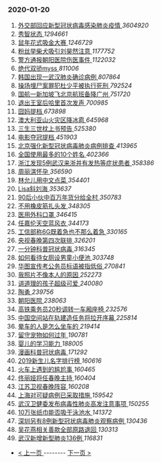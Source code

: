 ### 2020-01-20 
1. [ 外交部回应新型冠状病毒感染肺炎疫情 ](https://s.weibo.com/weibo?q=%E5%A4%96%E4%BA%A4%E9%83%A8%E5%9B%9E%E5%BA%94%E6%96%B0%E5%9E%8B%E5%86%A0%E7%8A%B6%E7%97%85%E6%AF%92%E6%84%9F%E6%9F%93%E8%82%BA%E7%82%8E%E7%96%AB%E6%83%85&Refer=top) *3604920*
1. [ 秀智状态 ](https://s.weibo.com/weibo?q=%23%E7%A7%80%E6%99%BA%E7%8A%B6%E6%80%81%23&Refer=top) *1294661*
1. [ 鼠年花式吸金大赛 ](https://s.weibo.com/weibo?q=%23%E9%BC%A0%E5%B9%B4%E8%8A%B1%E5%BC%8F%E5%90%B8%E9%87%91%E5%A4%A7%E8%B5%9B%23&topic_ad=1&Refer=top) *1246729*
1. [ 粉丝举柴犬吸引刘昊然注意 ](https://s.weibo.com/weibo?q=%23%E7%B2%89%E4%B8%9D%E4%B8%BE%E6%9F%B4%E7%8A%AC%E5%90%B8%E5%BC%95%E5%88%98%E6%98%8A%E7%84%B6%E6%B3%A8%E6%84%8F%23&Refer=top) *1177752*
1. [ 警方通报朝阳医院伤医事件 ](https://s.weibo.com/weibo?q=%23%E8%AD%A6%E6%96%B9%E9%80%9A%E6%8A%A5%E6%9C%9D%E9%98%B3%E5%8C%BB%E9%99%A2%E4%BC%A4%E5%8C%BB%E4%BA%8B%E4%BB%B6%23&Refer=top) *1122032*
1. [ 绝代双骄myss ](https://s.weibo.com/weibo?q=%23%E7%BB%9D%E4%BB%A3%E5%8F%8C%E9%AA%84myss%23&topic_ad=1&Refer=top) *811006*
1. [ 韩国出现一武汉肺炎确诊病例 ](https://s.weibo.com/weibo?q=%23%E9%9F%A9%E5%9B%BD%E5%87%BA%E7%8E%B0%E4%B8%80%E6%AD%A6%E6%B1%89%E8%82%BA%E7%82%8E%E7%A1%AE%E8%AF%8A%E7%97%85%E4%BE%8B%23&Refer=top) *807864*
1. [ 操场埋尸案罪犯杜少平被执行死刑 ](https://s.weibo.com/weibo?q=%23%E6%93%8D%E5%9C%BA%E5%9F%8B%E5%B0%B8%E6%A1%88%E7%BD%AA%E7%8A%AF%E6%9D%9C%E5%B0%91%E5%B9%B3%E8%A2%AB%E6%89%A7%E8%A1%8C%E6%AD%BB%E5%88%91%23&Refer=top) *792524*
1. [ 国航一新加坡飞北京航班备降广州 ](https://s.weibo.com/weibo?q=%23%E5%9B%BD%E8%88%AA%E4%B8%80%E6%96%B0%E5%8A%A0%E5%9D%A1%E9%A3%9E%E5%8C%97%E4%BA%AC%E8%88%AA%E7%8F%AD%E5%A4%87%E9%99%8D%E5%B9%BF%E5%B7%9E%23&Refer=top) *751720*
1. [ 退出王室后哈里首次发声 ](https://s.weibo.com/weibo?q=%23%E9%80%80%E5%87%BA%E7%8E%8B%E5%AE%A4%E5%90%8E%E5%93%88%E9%87%8C%E9%A6%96%E6%AC%A1%E5%8F%91%E5%A3%B0%23&Refer=top) *700985*
1. [ 囧妈提档 ](https://s.weibo.com/weibo?q=%23%E5%9B%A7%E5%A6%88%E6%8F%90%E6%A1%A3%23&Refer=top) *673898*
1. [ 澳大利亚山火灾区降冰雹 ](https://s.weibo.com/weibo?q=%23%E6%BE%B3%E5%A4%A7%E5%88%A9%E4%BA%9A%E5%B1%B1%E7%81%AB%E7%81%BE%E5%8C%BA%E9%99%8D%E5%86%B0%E9%9B%B9%23&Refer=top) *645968*
1. [ 三生三世枕上书预告 ](https://s.weibo.com/weibo?q=%23%E4%B8%89%E7%94%9F%E4%B8%89%E4%B8%96%E6%9E%95%E4%B8%8A%E4%B9%A6%E9%A2%84%E5%91%8A%23&Refer=top) *525380*
1. [ 电影夺冠提档 ](https://s.weibo.com/weibo?q=%E7%94%B5%E5%BD%B1%E5%A4%BA%E5%86%A0%E6%8F%90%E6%A1%A3&Refer=top) *451903*
1. [ 北京强化新型冠状病毒肺炎病例排查 ](https://s.weibo.com/weibo?q=%23%E5%8C%97%E4%BA%AC%E5%BC%BA%E5%8C%96%E6%96%B0%E5%9E%8B%E5%86%A0%E7%8A%B6%E7%97%85%E6%AF%92%E8%82%BA%E7%82%8E%E7%97%85%E4%BE%8B%E6%8E%92%E6%9F%A5%23&Refer=top) *413965*
1. [ 全国使用最多的10个姓名 ](https://s.weibo.com/weibo?q=%23%E5%85%A8%E5%9B%BD%E4%BD%BF%E7%94%A8%E6%9C%80%E5%A4%9A%E7%9A%8410%E4%B8%AA%E5%A7%93%E5%90%8D%23&Refer=top) *402366*
1. [ 浙江发现5例武汉来浙并有发热等症状患者 ](https://s.weibo.com/weibo?q=%23%E6%B5%99%E6%B1%9F%E5%8F%91%E7%8E%B05%E4%BE%8B%E6%AD%A6%E6%B1%89%E6%9D%A5%E6%B5%99%E5%B9%B6%E6%9C%89%E5%8F%91%E7%83%AD%E7%AD%89%E7%97%87%E7%8A%B6%E6%82%A3%E8%80%85%23&Refer=top) *358386*
1. [ 周丽淇怀孕 ](https://s.weibo.com/weibo?q=%23%E5%91%A8%E4%B8%BD%E6%B7%87%E6%80%80%E5%AD%95%23&Refer=top) *356590*
1. [ 林允儿用中文点菜 ](https://s.weibo.com/weibo?q=%23%E6%9E%97%E5%85%81%E5%84%BF%E7%94%A8%E4%B8%AD%E6%96%87%E7%82%B9%E8%8F%9C%23&Refer=top) *354401*
1. [ Lisa斜刘海 ](https://s.weibo.com/weibo?q=%23Lisa%E6%96%9C%E5%88%98%E6%B5%B7%23&Refer=top) *353637*
1. [ 90后小伙中百万年货分给全村 ](https://s.weibo.com/weibo?q=%2390%E5%90%8E%E5%B0%8F%E4%BC%99%E4%B8%AD%E7%99%BE%E4%B8%87%E5%B9%B4%E8%B4%A7%E5%88%86%E7%BB%99%E5%85%A8%E6%9D%91%23&Refer=top) *350783*
1. [ 不用橡皮筋扎头发 ](https://s.weibo.com/weibo?q=%23%E4%B8%8D%E7%94%A8%E6%A9%A1%E7%9A%AE%E7%AD%8B%E6%89%8E%E5%A4%B4%E5%8F%91%23&Refer=top) *348305*
1. [ 医用外科口罩 ](https://s.weibo.com/weibo?q=%E5%8C%BB%E7%94%A8%E5%A4%96%E7%A7%91%E5%8F%A3%E7%BD%A9&Refer=top) *346415*
1. [ 任嘉伦天空蓝风衣 ](https://s.weibo.com/weibo?q=%23%E4%BB%BB%E5%98%89%E4%BC%A6%E5%A4%A9%E7%A9%BA%E8%93%9D%E9%A3%8E%E8%A1%A3%23&Refer=top) *344173*
1. [ 工信部称6G既着急也不那么着急 ](https://s.weibo.com/weibo?q=%23%E5%B7%A5%E4%BF%A1%E9%83%A8%E7%A7%B06G%E6%97%A2%E7%9D%80%E6%80%A5%E4%B9%9F%E4%B8%8D%E9%82%A3%E4%B9%88%E7%9D%80%E6%80%A5%23&Refer=top) *330165*
1. [ 央视春晚第四次联排 ](https://s.weibo.com/weibo?q=%23%E5%A4%AE%E8%A7%86%E6%98%A5%E6%99%9A%E7%AC%AC%E5%9B%9B%E6%AC%A1%E8%81%94%E6%8E%92%23&Refer=top) *326201*
1. [ 一分钟科普冠状病毒 ](https://s.weibo.com/weibo?q=%23%E4%B8%80%E5%88%86%E9%92%9F%E7%A7%91%E6%99%AE%E5%86%A0%E7%8A%B6%E7%97%85%E6%AF%92%23&Refer=top) *316345*
1. [ 如何看待女厕设男童小便池 ](https://s.weibo.com/weibo?q=%23%E5%A6%82%E4%BD%95%E7%9C%8B%E5%BE%85%E5%A5%B3%E5%8E%95%E8%AE%BE%E7%94%B7%E7%AB%A5%E5%B0%8F%E4%BE%BF%E6%B1%A0%23&Refer=top) *303748*
1. [ 华图宣传考公务员标语被指低俗 ](https://s.weibo.com/weibo?q=%23%E5%8D%8E%E5%9B%BE%E5%AE%A3%E4%BC%A0%E8%80%83%E5%85%AC%E5%8A%A1%E5%91%98%E6%A0%87%E8%AF%AD%E8%A2%AB%E6%8C%87%E4%BD%8E%E4%BF%97%23&Refer=top) *270841*
1. [ 我照片不像本人的原因 ](https://s.weibo.com/weibo?q=%23%E6%88%91%E7%85%A7%E7%89%87%E4%B8%8D%E5%83%8F%E6%9C%AC%E4%BA%BA%E7%9A%84%E5%8E%9F%E5%9B%A0%23&Refer=top) *252273*
1. [ 讲道理的孩子超级可爱 ](https://s.weibo.com/weibo?q=%23%E8%AE%B2%E9%81%93%E7%90%86%E7%9A%84%E5%AD%A9%E5%AD%90%E8%B6%85%E7%BA%A7%E5%8F%AF%E7%88%B1%23&Refer=top) *240080*
1. [ 陶勇 ](https://s.weibo.com/weibo?q=%23%E9%99%B6%E5%8B%87%23&Refer=top) *239756*
1. [ 朝阳医院 ](https://s.weibo.com/weibo?q=%23%E6%9C%9D%E9%98%B3%E5%8C%BB%E9%99%A2%23&Refer=top) *238063*
1. [ 高铁乘务员20秒调转一车厢座椅 ](https://s.weibo.com/weibo?q=%23%E9%AB%98%E9%93%81%E4%B9%98%E5%8A%A1%E5%91%9820%E7%A7%92%E8%B0%83%E8%BD%AC%E4%B8%80%E8%BD%A6%E5%8E%A2%E5%BA%A7%E6%A4%85%23&Refer=top) *232576*
1. [ 中国空间站在轨建造任务将拉开序幕 ](https://s.weibo.com/weibo?q=%23%E4%B8%AD%E5%9B%BD%E7%A9%BA%E9%97%B4%E7%AB%99%E5%9C%A8%E8%BD%A8%E5%BB%BA%E9%80%A0%E4%BB%BB%E5%8A%A1%E5%B0%86%E6%8B%89%E5%BC%80%E5%BA%8F%E5%B9%95%23&Refer=top) *225814*
1. [ 晕车的人是怎么坐车的 ](https://s.weibo.com/weibo?q=%23%E6%99%95%E8%BD%A6%E7%9A%84%E4%BA%BA%E6%98%AF%E6%80%8E%E4%B9%88%E5%9D%90%E8%BD%A6%E7%9A%84%23&Refer=top) *219414*
1. [ 留守宠物如何过年 ](https://s.weibo.com/weibo?q=%23%E7%95%99%E5%AE%88%E5%AE%A0%E7%89%A9%E5%A6%82%E4%BD%95%E8%BF%87%E5%B9%B4%23&Refer=top) *190781*
1. [ 婴儿的学习能力 ](https://s.weibo.com/weibo?q=%23%E5%A9%B4%E5%84%BF%E7%9A%84%E5%AD%A6%E4%B9%A0%E8%83%BD%E5%8A%9B%23&Refer=top) *188005*
1. [ 漫画科普冠状病毒 ](https://s.weibo.com/weibo?q=%23%E6%BC%AB%E7%94%BB%E7%A7%91%E6%99%AE%E5%86%A0%E7%8A%B6%E7%97%85%E6%AF%92%23&Refer=top) *171292*
1. [ 2019新生儿名字排行榜 ](https://s.weibo.com/weibo?q=%232019%E6%96%B0%E7%94%9F%E5%84%BF%E5%90%8D%E5%AD%97%E6%8E%92%E8%A1%8C%E6%A6%9C%23&Refer=top) *160616*
1. [ 火车上遇到的尴尬事 ](https://s.weibo.com/weibo?q=%23%E7%81%AB%E8%BD%A6%E4%B8%8A%E9%81%87%E5%88%B0%E7%9A%84%E5%B0%B4%E5%B0%AC%E4%BA%8B%23&Refer=top) *160465*
1. [ 佟丽娅将任春晚主持 ](https://s.weibo.com/weibo?q=%E4%BD%9F%E4%B8%BD%E5%A8%85%E5%B0%86%E4%BB%BB%E6%98%A5%E6%99%9A%E4%B8%BB%E6%8C%81&Refer=top) *160404*
1. [ 江苏卫视春晚阵容 ](https://s.weibo.com/weibo?q=%23%E6%B1%9F%E8%8B%8F%E5%8D%AB%E8%A7%86%E6%98%A5%E6%99%9A%E9%98%B5%E5%AE%B9%23&Refer=top) *160208*
1. [ 上海对可疑病例已采取措施 ](https://s.weibo.com/weibo?q=%23%E4%B8%8A%E6%B5%B7%E5%AF%B9%E5%8F%AF%E7%96%91%E7%97%85%E4%BE%8B%E5%B7%B2%E9%87%87%E5%8F%96%E6%8E%AA%E6%96%BD%23&Refer=top) *159542*
1. [ 武汉卫健委发布病毒性肺炎高发注意事项 ](https://s.weibo.com/weibo?q=%23%E6%AD%A6%E6%B1%89%E5%8D%AB%E5%81%A5%E5%A7%94%E5%8F%91%E5%B8%83%E7%97%85%E6%AF%92%E6%80%A7%E8%82%BA%E7%82%8E%E9%AB%98%E5%8F%91%E6%B3%A8%E6%84%8F%E4%BA%8B%E9%A1%B9%23&Refer=top) *150255*
1. [ 10万张纸巾能否吸干泳池水 ](https://s.weibo.com/weibo?q=%2310%E4%B8%87%E5%BC%A0%E7%BA%B8%E5%B7%BE%E8%83%BD%E5%90%A6%E5%90%B8%E5%B9%B2%E6%B3%B3%E6%B1%A0%E6%B0%B4%23&Refer=top) *141372*
1. [ 深圳另有8例新型冠状病毒肺炎观察病例 ](https://s.weibo.com/weibo?q=%23%E6%B7%B1%E5%9C%B3%E5%8F%A6%E6%9C%898%E4%BE%8B%E6%96%B0%E5%9E%8B%E5%86%A0%E7%8A%B6%E7%97%85%E6%AF%92%E8%82%BA%E7%82%8E%E8%A7%82%E5%AF%9F%E7%97%85%E4%BE%8B%23&Refer=top) *130436*
1. [ 吴花燕相关善款全部原路退回 ](https://s.weibo.com/weibo?q=%23%E5%90%B4%E8%8A%B1%E7%87%95%E7%9B%B8%E5%85%B3%E5%96%84%E6%AC%BE%E5%85%A8%E9%83%A8%E5%8E%9F%E8%B7%AF%E9%80%80%E5%9B%9E%23&Refer=top) *130313*
1. [ 武汉新增新型肺炎136例 ](https://s.weibo.com/weibo?q=%E6%AD%A6%E6%B1%89%E6%96%B0%E5%A2%9E%E6%96%B0%E5%9E%8B%E8%82%BA%E7%82%8E136%E4%BE%8B&Refer=top) *116831* 

- [ < 上一页 ](https://github.com/able8/weibo-hot-record/blob/master/2020-01-19.md) -------- [ 下一页 > ](https://github.com/able8/weibo-hot-record/blob/master/2020-01-21.md)